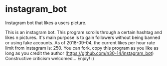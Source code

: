 # instagram_bot
Instagram bot that likes a users picture.

This is an instagram bot.
This program scrolls through a certain hashtag and likes n pictures.
It's main purpose is to gain followers without being banned or using fake accounts.
As of 2018-09-04, the current likes per hour rate limit from instagram is: 250.
You can fork, copy this program as you like as long as you credit the author (https://github.com/n30-14/instagram_bot)
Constructive criticism welcomed... Enjoy! :)
